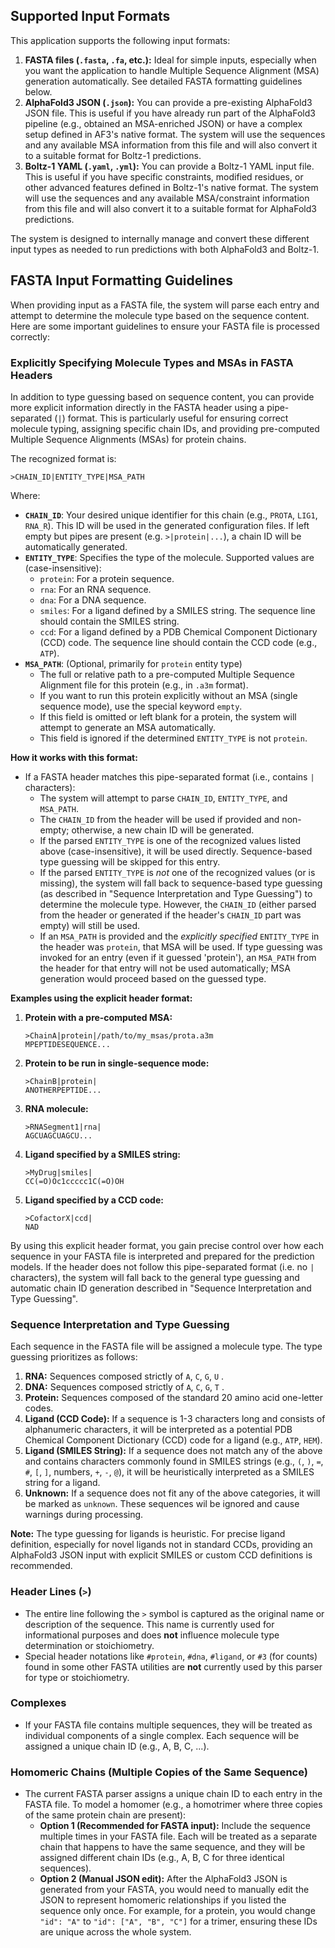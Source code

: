 ## Supported Input Formats

This application supports the following input formats:

1.  **FASTA files (`.fasta`, `.fa`, etc.):** Ideal for simple inputs, especially when you want the application to handle Multiple Sequence Alignment (MSA) generation automatically. See detailed FASTA formatting guidelines below.
2.  **AlphaFold3 JSON (`.json`):** You can provide a pre-existing AlphaFold3 JSON file. This is useful if you have already run part of the AlphaFold3 pipeline (e.g., obtained an MSA-enriched JSON) or have a complex setup defined in AF3's native format. The system will use the sequences and any available MSA information from this file and will also convert it to a suitable format for Boltz-1 predictions.
3.  **Boltz-1 YAML (`.yaml`, `.yml`):** You can provide a Boltz-1 YAML input file. This is useful if you have specific constraints, modified residues, or other advanced features defined in Boltz-1's native format. The system will use the sequences and any available MSA/constraint information from this file and will also convert it to a suitable format for AlphaFold3 predictions.

The system is designed to internally manage and convert these different input types as needed to run predictions with both AlphaFold3 and Boltz-1. 

## FASTA Input Formatting Guidelines

When providing input as a FASTA file, the system will parse each entry and attempt to determine the molecule type based on the sequence content. Here are some important guidelines to ensure your FASTA file is processed correctly:


### Explicitly Specifying Molecule Types and MSAs in FASTA Headers

In addition to type guessing based on sequence content, you can provide more explicit information directly in the FASTA header using a pipe-separated (`|`) format. This is particularly useful for ensuring correct molecule typing, assigning specific chain IDs, and providing pre-computed Multiple Sequence Alignments (MSAs) for protein chains.

The recognized format is:

`>CHAIN_ID|ENTITY_TYPE|MSA_PATH`

Where:

*   **`CHAIN_ID`**: Your desired unique identifier for this chain (e.g., `PROTA`, `LIG1`, `RNA_R`). This ID will be used in the generated configuration files. If left empty but pipes are present (e.g. `>|protein|...`), a chain ID will be automatically generated.
*   **`ENTITY_TYPE`**: Specifies the type of the molecule. Supported values are (case-insensitive):
    *   `protein`: For a protein sequence.
    *   `rna`: For an RNA sequence.
    *   `dna`: For a DNA sequence.
    *   `smiles`: For a ligand defined by a SMILES string. The sequence line should contain the SMILES string.
    *   `ccd`: For a ligand defined by a PDB Chemical Component Dictionary (CCD) code. The sequence line should contain the CCD code (e.g., `ATP`).
*   **`MSA_PATH`**: (Optional, primarily for `protein` entity type)
    *   The full or relative path to a pre-computed Multiple Sequence Alignment file for this protein (e.g., in `.a3m` format).
    *   If you want to run this protein explicitly without an MSA (single sequence mode), use the special keyword `empty`.
    *   If this field is omitted or left blank for a protein, the system will attempt to generate an MSA automatically.
    *   This field is ignored if the determined `ENTITY_TYPE` is not `protein`.

**How it works with this format:**

*   If a FASTA header matches this pipe-separated format (i.e., contains `|` characters):
    *   The system will attempt to parse `CHAIN_ID`, `ENTITY_TYPE`, and `MSA_PATH`.
    *   The `CHAIN_ID` from the header will be used if provided and non-empty; otherwise, a new chain ID will be generated.
    *   If the parsed `ENTITY_TYPE` is one of the recognized values listed above (case-insensitive), it will be used directly. Sequence-based type guessing will be skipped for this entry.
    *   If the parsed `ENTITY_TYPE` is *not* one of the recognized values (or is missing), the system will fall back to sequence-based type guessing (as described in "Sequence Interpretation and Type Guessing") to determine the molecule type. However, the `CHAIN_ID` (either parsed from the header or generated if the header's `CHAIN_ID` part was empty) will still be used.
    *   If an `MSA_PATH` is provided and the *explicitly specified* `ENTITY_TYPE` in the header was `protein`, that MSA will be used. If type guessing was invoked for an entry (even if it guessed 'protein'), an `MSA_PATH` from the header for that entry will not be used automatically; MSA generation would proceed based on the guessed type.

**Examples using the explicit header format:**

1.  **Protein with a pre-computed MSA:**
    ```fasta
    >ChainA|protein|/path/to/my_msas/prota.a3m
    MPEPTIDESEQUENCE...
    ```

2.  **Protein to be run in single-sequence mode:**
    ```fasta
    >ChainB|protein|
    ANOTHERPEPTIDE...
    ```

3.  **RNA molecule:**
    ```fasta
    >RNASegment1|rna|
    AGCUAGCUAGCU...
    ```

4.  **Ligand specified by a SMILES string:**
    ```fasta
    >MyDrug|smiles|
    CC(=O)Oc1ccccc1C(=O)OH
    ```

5.  **Ligand specified by a CCD code:**
    ```fasta
    >CofactorX|ccd|
    NAD
    ```

By using this explicit header format, you gain precise control over how each sequence in your FASTA file is interpreted and prepared for the prediction models. If the header does not follow this pipe-separated format (i.e. no `|` characters), the system will fall back to the general type guessing and automatic chain ID generation described in "Sequence Interpretation and Type Guessing".

### Sequence Interpretation and Type Guessing

Each sequence in the FASTA file will be assigned a molecule type. The type guessing prioritizes as follows:

1.  **RNA:** Sequences composed strictly of `A`, `C`, `G`, `U` .
2.  **DNA:** Sequences composed strictly of `A`, `C`, `G`, `T` .
3.  **Protein:** Sequences composed of the standard 20 amino acid one-letter codes.
4.  **Ligand (CCD Code):** If a sequence is 1-3 characters long and consists of alphanumeric characters, it will be interpreted as a potential PDB Chemical Component Dictionary (CCD) code for a ligand (e.g., `ATP`, `HEM`).
5.  **Ligand (SMILES String):** If a sequence does not match any of the above and contains characters commonly found in SMILES strings (e.g., `(`, `)`, `=`, `#`, `[`, `]`, numbers, `+`, `-`, `@`), it will be heuristically interpreted as a SMILES string for a ligand.
6.  **Unknown:** If a sequence does not fit any of the above categories, it will be marked as `unknown`. These sequences wil be ignored and cause warnings during processing.

**Note:** The type guessing for ligands is heuristic. For precise ligand definition, especially for novel ligands not in standard CCDs, providing an AlphaFold3 JSON input with explicit SMILES or custom CCD definitions is recommended.

### Header Lines (`>`)

*   The entire line following the `>` symbol is captured as the original name or description of the sequence. This name is currently used for informational purposes and does **not** influence molecule type determination or stoichiometry.
*   Special header notations like `#protein`, `#dna`, `#ligand`, or `#3` (for counts) found in some other FASTA utilities are **not** currently used by this parser for type or stoichiometry. 

### Complexes

*   If your FASTA file contains multiple sequences, they will be treated as individual components of a single complex. Each sequence will be assigned a unique chain ID (e.g., A, B, C, ...).

### Homomeric Chains (Multiple Copies of the Same Sequence)

*   The current FASTA parser assigns a unique chain ID to each entry in the FASTA file. To model a homomer (e.g., a homotrimer where three copies of the same protein chain are present):
    *   **Option 1 (Recommended for FASTA input):** Include the sequence multiple times in your FASTA file. Each will be treated as a separate chain that happens to have the same sequence, and they will be assigned different chain IDs (e.g., A, B, C for three identical sequences).
    *   **Option 2 (Manual JSON edit):** After the AlphaFold3 JSON is generated from your FASTA, you would need to manually edit the JSON to represent homomeric relationships if you listed the sequence only once. For example, for a protein, you would change `"id": "A"` to `"id": ["A", "B", "C"]` for a trimer, ensuring these IDs are unique across the whole system. 